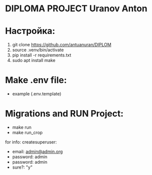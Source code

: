 # DIPLOMA PROJECT Uranov Anton

# Настройка:
1. git clone https://github.com/antuanuran/DIPLOM
2. source .venv/bin/activate
3. pip install -r requirements.txt
4. sudo apt install make

# Make .env file:
- example (.env.template)

# Migrations and RUN Project:
- make run
- make run_crop

for info: createsuperuser:
- email:    admin@admin.org
- password: admin
- password: admin
- sure?:    "y"
